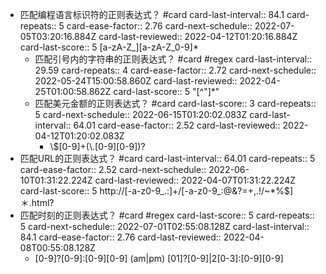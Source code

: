 - 匹配编程语言标识符的正则表达式？ #card
  card-last-interval:: 84.1
  card-repeats:: 5
  card-ease-factor:: 2.76
  card-next-schedule:: 2022-07-05T03:20:16.884Z
  card-last-reviewed:: 2022-04-12T01:20:16.884Z
  card-last-score:: 5
  [a-zA-Z_][a-zA-Z_0-9]*
	- 匹配引号内的字符串的正则表达式？ #card #regex 
	  card-last-interval:: 29.59
	  card-repeats:: 4
	  card-ease-factor:: 2.72
	  card-next-schedule:: 2022-05-24T15:00:58.860Z
	  card-last-reviewed:: 2022-04-25T01:00:58.862Z
	  card-last-score:: 5
	  "[\^"]*"
	- 匹配美元金额的正则表达式？ #card
	  card-last-score:: 3
	  card-repeats:: 5
	  card-next-schedule:: 2022-06-15T01:20:02.083Z
	  card-last-interval:: 64.01
	  card-ease-factor:: 2.52
	  card-last-reviewed:: 2022-04-12T01:20:02.083Z
		- \\$[0-9]+(\\.[0-9][0-9])?
- 匹配URL的正则表达式？ #card
  card-last-interval:: 64.01
  card-repeats:: 5
  card-ease-factor:: 2.52
  card-next-schedule:: 2022-06-10T01:31:22.224Z
  card-last-reviewed:: 2022-04-07T01:31:22.224Z
  card-last-score:: 5
  http://[-a-z0-9_.:]+/[-a-z0-9_:@&?=+,.!/~*%$]＊\.html?
- 匹配时刻的正则表达式？ #card #regex
  card-last-score:: 5
  card-repeats:: 5
  card-next-schedule:: 2022-07-01T02:55:08.128Z
  card-last-interval:: 84.1
  card-ease-factor:: 2.76
  card-last-reviewed:: 2022-04-08T00:55:08.128Z
	- [0-9]?[0-9]:[0-9][0-9] (am|pm)
	  [01]?[0-9]|2[0-3]:[0-9][0-9]